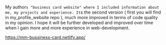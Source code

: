 My author`s "business card website" where I included information about me, my projects and experience. It`s the second version ( first you will find in my_profile_website repo ), much more improved in terms of code quality in my opinion. 
I hope it will be further developed and improved over time when I gain more and more experience in web-development.

https://mm-bussiness-card.netlify.app/